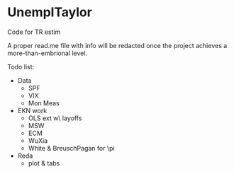 # UnemplTaylor
Code for TR estim


A proper read.me file with info will be redacted once the project achieves a more-than-embrional level.


Todo list:
* Data
	+ SPF
	+ VIX
	+ Mon Meas
* EKN work
	+ OLS ext w\ layoffs
	+ MSW
	+ ECM
	+ WuXia
	+ White & BreuschPagan for \pi
* Reda
	+ plot & tabs
